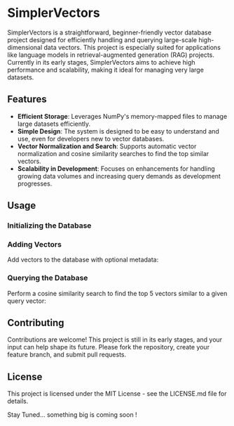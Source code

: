 # SimplerVectors

SimplerVectors is a straightforward, beginner-friendly vector database project designed for efficiently handling and querying large-scale high-dimensional data vectors. This project is especially suited for applications like language models in retrieval-augmented generation (RAG) projects. Currently in its early stages, SimplerVectors aims to achieve high performance and scalability, making it ideal for managing very large datasets.

## Features

- **Efficient Storage**: Leverages NumPy's memory-mapped files to manage large datasets efficiently.
- **Simple Design**: The system is designed to be easy to understand and use, even for developers new to vector databases.
- **Vector Normalization and Search**: Supports automatic vector normalization and cosine similarity searches to find the top similar vectors.
- **Scalability in Development**: Focuses on enhancements for handling growing data volumes and increasing query demands as development progresses.


## Usage

### Initializing the Database


### Adding Vectors
Add vectors to the database with optional metadata:


### Querying the Database
Perform a cosine similarity search to find the top 5 vectors similar to a given query vector:

## Contributing
Contributions are welcome! This project is still in its early stages, and your input can help shape its future. Please fork the repository, create your feature branch, and submit pull requests.

## License
This project is licensed under the MIT License - see the LICENSE.md file for details.

Stay Tuned... something big is coming soon !